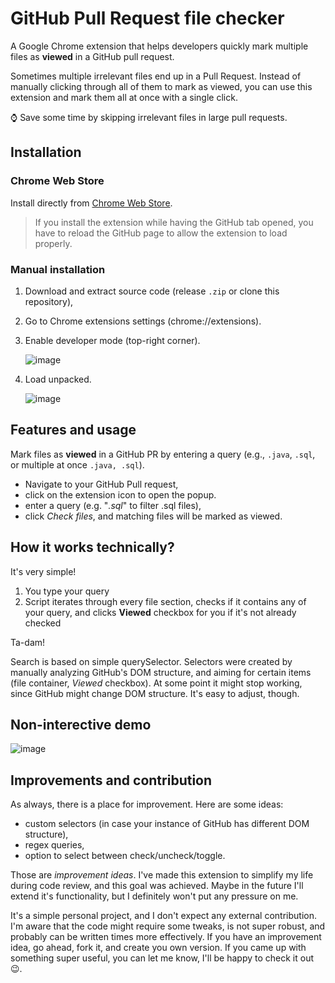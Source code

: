 # GitHub Pull Request file checker

A Google Chrome extension that helps developers quickly mark multiple files as **viewed** in a GitHub pull request.

Sometimes multiple irrelevant files end up in a Pull Request. 
Instead of manually clicking through all of them to mark as viewed, you can use this extension and mark them all 
at once with a single click.

⌚ Save some time by skipping irrelevant files in large pull requests.

## Installation

### Chrome Web Store

Install directly from [Chrome Web Store](https://chromewebstore.google.com/detail/github-pr-files-checker/kpmbnhnclbmdckmppdfjcdkobmhlpiab).

> If you install the extension while having the GitHub tab opened, you have to reload the GitHub page to allow the extension to load properly.

### Manual installation

1. Download and extract source code (release `.zip` or clone this repository),
2. Go to Chrome extensions settings (chrome://extensions).
3. Enable developer mode (top-right corner).

   ![image](https://github.com/user-attachments/assets/89787672-e38d-4066-a9d3-b8616f724469)
4. Load unpacked.

   ![image](https://github.com/user-attachments/assets/7c966ac2-b563-463e-a931-b2dca2c1a4b4)

## Features and usage
Mark files as **viewed** in a GitHub PR by entering a query (e.g., `.java`, `.sql`, or multiple at once `.java, .sql`).

- Navigate to your GitHub Pull request,
- click on the extension icon to open the popup.
- enter a query (e.g. "_.sql_" to filter .sql files),
- click _Check files_, and matching files will be marked as viewed.

## How it works technically?

It's very simple!

1. You type your query
2. Script iterates through every file section, checks if it contains any of your query, and clicks **Viewed** checkbox for you if it's not already checked

Ta-dam!

Search is based on simple querySelector. 
Selectors were created by manually analyzing GitHub's DOM structure, and aiming for certain items (file container, _Viewed_ checkbox). 
At some point it might stop working, since GitHub might change DOM structure. It's  easy to adjust, though.

## Non-interective demo
![image](https://github.com/user-attachments/assets/77bd9ef7-9d82-499e-8806-9ea72473ac2c)

## Improvements and contribution

As always, there is a place for improvement. Here are some ideas:
- custom selectors (in case your instance of GitHub has different DOM structure),
- regex queries,
- option to select between check/uncheck/toggle.

Those are _improvement ideas_. I've made this extension to simplify my life during code review, and this goal was achieved. 
Maybe in the future I'll extend it's functionality, but I definitely won't put any pressure on me.

It's a simple personal project, and I don't expect any external contribution. 
I'm aware that the code might require some tweaks, is not super robust, and probably can be written <put-a-number-here> times more effectively.
If you have an improvement idea, go ahead, fork it, and create you own version. If you came up with something super useful, you can let me know, I'll be happy to check it out 😉.

